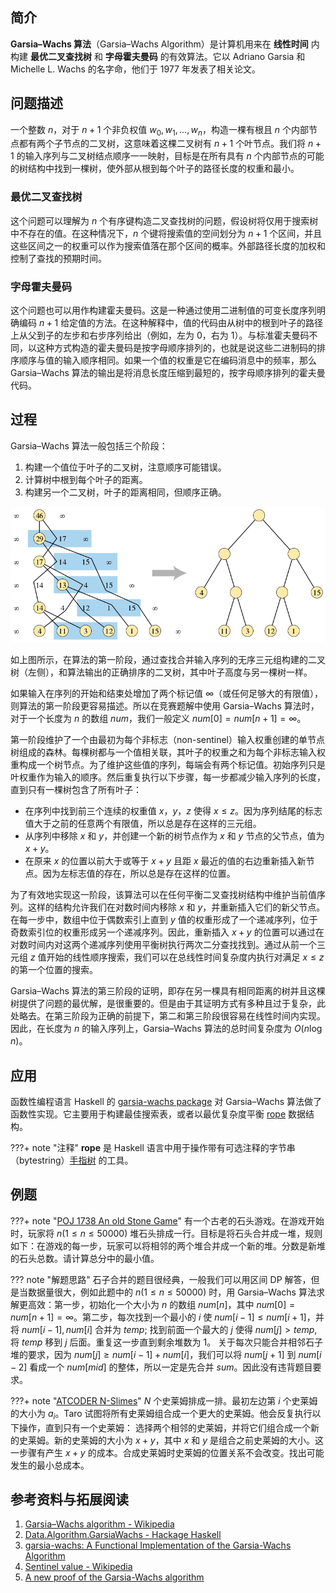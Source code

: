 ## 简介

**Garsia–Wachs 算法**（Garsia–Wachs Algorithm）是计算机用来在 **线性时间** 内构建 **最优二叉查找树** 和 **字母霍夫曼码** 的有效算法。它以 Adriano Garsia 和 Michelle L. Wachs 的名字命，他们于 1977 年发表了相关论文。

## 问题描述

一个整数 $n$，对于 $n+1$ 个非负权值 $w_{0},w_{1},\dots ,w_{n}$，构造一棵有根且 $n$ 个内部节点都有两个子节点的二叉树，这意味着这棵二叉树有 $n+1$ 个叶节点。我们将 $n+1$ 的输入序列与二叉树结点顺序一一映射，目标是在所有具有 $n$ 个内部节点的可能的树结构中找到一棵树，使外部从根到每个叶子的路径长度的权重和最小。

### 最优二叉查找树

这个问题可以理解为 $n$ 个有序键构造二叉查找树的问题，假设树将仅用于搜索树中不存在的值。在这种情况下，$n$ 个键将搜索值的空间划分为 $n+1$ 个区间，并且这些区间之一的权重可以作为搜索值落在那个区间的概率。外部路径长度的加权和控制了查找的预期时间。

### 字母霍夫曼码

这个问题也可以用作构建霍夫曼码。这是一种通过使用二进制值的可变长度序列明确编码 $n+1$ 给定值的方法。在这种解释中，值的代码由从树中的根到叶子的路径上从父到子的左步和右步序列给出（例如，左为 $0$，右为 $1$）。与标准霍夫曼码不同，以这种方式构造的霍夫曼码是按字母顺序排列的，也就是说这些二进制码的排序顺序与值的输入顺序相同。如果一个值的权重是它在编码消息中的频率，那么 Garsia–Wachs 算法的输出是将消息长度压缩到最短的，按字母顺序排列的霍夫曼代码。

## 过程

Garsia–Wachs 算法一般包括三个阶段：

1.  构建一个值位于叶子的二叉树，注意顺序可能错误。
2.  计算树中根到每个叶子的距离。
3.  构建另一个二叉树，叶子的距离相同，但顺序正确。

![](./images/garsia-wachs.png)

如上图所示，在算法的第一阶段，通过查找合并输入序列的无序三元组构建的二叉树（左侧），和算法输出的正确排序的二叉树，其中叶子高度与另一棵树一样。

如果输入在序列的开始和结束处增加了两个标记值 $\infty$（或任何足够大的有限值），则算法的第一阶段更容易描述。所以在竞赛题解中使用 Garsia–Wachs 算法时，对于一个长度为 $n$ 的数组 $\mathit{num}$，我们一般定义 $\mathit{num}[0] = \mathit{num}[n+1] = \infty$。

第一阶段维护了一个由最初为每个非标志（non-sentinel）输入权重创建的单节点树组成的森林。每棵树都与一个值相关联，其叶子的权重之和为每个非标志输入权重构成一个树节点。为了维护这些值的序列，每端会有两个标记值。初始序列只是叶权重作为输入的顺序。然后重复执行以下步骤，每一步都减少输入序列的长度，直到只有一棵树包含了所有叶子：

-   在序列中找到前三个连续的权重值 $x$，$y$，$z$ 使得 $x \leq z$。因为序列结尾的标志值大于之前的任意两个有限值，所以总是存在这样的三元组。
-   从序列中移除 $x$ 和 $y$，并创建一个新的树节点作为 $x$ 和 $y$ 节点的父节点，值为 $x+y$。
-   在原来 $x$ 的位置以前大于或等于 $x+y$ 且距 $x$ 最近的值的右边重新插入新节点。因为左标志值的存在，所以总是存在这样的位置。

为了有效地实现这一阶段，该算法可以在任何平衡二叉查找树结构中维护当前值序列。这样的结构允许我们在对数时间内移除 $x$ 和 $y$，并重新插入它们的新父节点。在每一步中，数组中位于偶数索引上直到 $y$ 值的权重形成了一个递减序列，位于奇数索引位的权重形成另一个递减序列。因此，重新插入 $x+y$ 的位置可以通过在对数时间内对这两个递减序列使用平衡树执行两次二分查找找到。通过从前一个三元组 $z$ 值开始的线性顺序搜索，我们可以在总线性时间复杂度内执行对满足 $x \leq z$ 的第一个位置的搜索。

Garsia–Wachs 算法的第三阶段的证明，即存在另一棵具有相同距离的树并且这棵树提供了问题的最优解，是很重要的。但是由于其证明方式有多种且过于复杂，此处略去。在第三阶段为正确的前提下，第二和第三阶段很容易在线性时间内实现。因此，在长度为 $n$ 的输入序列上，Garsia–Wachs 算法的总时间复杂度为 $O(n\log n)$。

## 应用

函数性编程语言 Haskell 的 [garsia-wachs package](https://hackage.haskell.org/package/garsia-wachs) 对 Garsia–Wachs 算法做了函数性实现。它主要用于构建最佳搜索表，或者以最优复杂度平衡 [rope](https://hackage.haskell.org/package/rope) 数据结构。

???+ note "注释"
    **rope** 是 Haskell 语言中用于操作带有可选注释的字节串（bytestring）[手指树](../ds/finger-tree.md) 的工具。

## 例题

???+ note "[POJ 1738 An old Stone Game](http://poj.org/problem?id=1738)"
    有一个古老的石头游戏。在游戏开始时，玩家将 $n$($1 \leq n \leq 50000$) 堆石头排成一行。目标是将石头合并成一堆，规则如下：在游戏的每一步，玩家可以将相邻的两个堆合并成一个新的堆。分数是新堆的石头总数。请计算总分中的最小值。

??? note "解题思路"
    石子合并的题目很经典，一般我们可以用区间 DP 解答，但是当数据量很大，例如此题中的 $n$($1 \leq n \leq 50000$) 时，用 Garsia–Wachs 算法求解更高效：第一步，初始化一个大小为 $n$ 的数组 $\mathit{num}[n]$，其中 $\mathit{num}[0] = \mathit{num}[n+1] = \infty$。第二步，每次找到一个最小的 $i$ 使 $\mathit{num}[i-1] \leq \mathit{num}[i+1]$，并将 $\mathit{num}[i-1], \mathit{num}[i]$ 合并为 $\mathit{temp}$; 找到前面一个最大的 $j$ 使得 $\mathit{num}[j] > \mathit{temp}$, 将 $\mathit{temp}$ 移到 $j$ 后面。重复这一步直到剩余堆数为 $1$。
    关于每次只能合并相邻石子堆的要求，因为 $\mathit{num}[j]\geq \mathit{num}[i-1] + \mathit{num}[i]$，我们可以将 $\mathit{num}[j+1]$ 到 $\mathit{num}[i-2]$ 看成一个 $\mathit{num}[mid]$ 的整体，所以一定是先合并 $\mathit{sum}$。因此没有违背题目要求。

???+ note "[ATCODER N-Slimes](https://atcoder.jp/contests/dp/tasks/dp_n)"
    $N$ 个史莱姆排成一排。最初左边第 $i$ 个史莱姆的大小为 $a_{i}$。Taro 试图将所有史莱姆组合成一个更大的史莱姆。他会反复执行以下操作，直到只有一个史莱姆：
    选择两个相邻的史莱姆，并将它们组合成一个新的史莱姆。新的史莱姆的大小为 $x+y$，其中 $x$ 和 $y$ 是组合之前史莱姆的大小。这一步骤有产生 $x+y$ 的成本。合成史莱姆时史莱姆的位置关系不会改变。找出可能发生的最小总成本。

## 参考资料与拓展阅读

1.  [Garsia–Wachs algorithm - Wikipedia](https://en.wikipedia.org/wiki/Garsia%E2%80%93Wachs_algorithm)
2.  [Data.Algorithm.GarsiaWachs - Hackage Haskell](https://hackage.haskell.org/package/garsia-wachs-1.2/docs/Data-Algorithm-GarsiaWachs.html)
3.  [garsia-wachs: A Functional Implementation of the Garsia-Wachs Algorithm](https://hackage.haskell.org/package/garsia-wachs)
4.  [Sentinel value - Wikipedia](https://en.wikipedia.org/wiki/Sentinel_value)
5.  [A new proof of the Garsia-Wachs algorithm](https://www.sciencedirect.com/science/article/abs/pii/0196677488900090)
